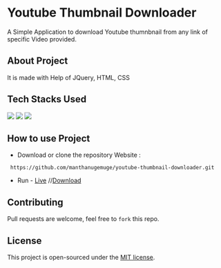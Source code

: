 # Youtube Thumbnail Downloader
A Simple Application to download Youtube thumnbnail from any link of specific Video provided.

## About Project
It is made with Help of JQuery, HTML, CSS

## Tech Stacks Used

<a target="_blank" href="https://www.w3schools.com/html/default.asp"><img src="https://img.shields.io/badge/html5%20-%23E34F26.svg?&style=for-the-badge&logo=html5&logoColor=white"></img></a>
<a target="_blank" href="https://www.w3schools.com/css/default.asp"><img src="https://img.shields.io/badge/css3%20-%231572B6.svg?&style=for-the-badge&logo=css3&logoColor=white"></img></a>
<a target="_blank" href="https://www.w3schools.com/js/default.asp"><img src="https://img.shields.io/badge/javascript%20-%23323330.svg?&style=for-the-badge&logo=javascript&logoColor=%23F7DF1E"></img></a>

## How to use Project

- Download or clone the repository Website :
```
 https://github.com/manthanugemuge/youtube-thumbnail-downloader.git 
```
- Run - [Live](https://manthanugemuge.github.io/youtube-thumbnail-downloader/)
//[Download](https://github.com/ManthanUgemuge/YoutubeThumbnailDownloader/archive/refs/heads/main.zip)

## Contributing
Pull requests are welcome, feel free to ```fork``` this repo.

## License
This project is open-sourced under the [MIT license]().
